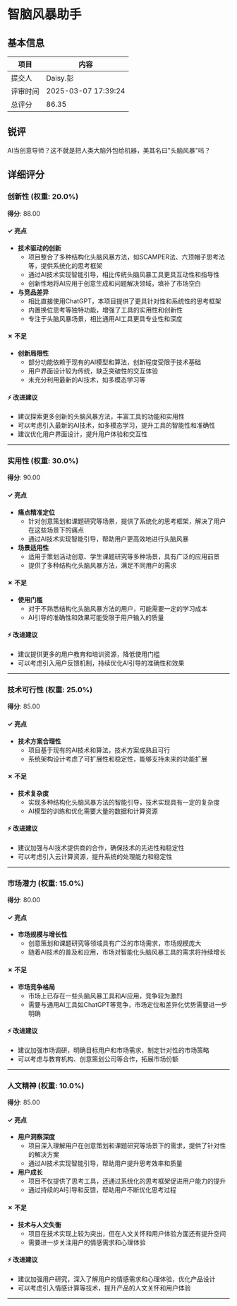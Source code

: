 # 智脑风暴助手

## 基本信息

| 项目 | 内容 |
|------|------|
| 提交人 | Daisy.彭 |
| 评审时间 | 2025-03-07 17:39:24 |
| 总评分 | 86.35 |

## 锐评

AI当创意导师？这不就是把人类大脑外包给机器，美其名曰"头脑风暴"吗？

## 详细评分

### 创新性 (权重: 20.0%)

**得分**: 88.00

#### ✓ 亮点

* **技术驱动的创新**
  * 项目整合了多种结构化头脑风暴方法，如SCAMPER法、六顶帽子思考法等，提供系统化的思考框架
  * 通过AI技术实现智能引导，相比传统头脑风暴工具更具互动性和指导性
  * 创新性地将AI应用于创意生成和问题解决领域，填补了市场空白
* **与竞品差异**
  * 相比直接使用ChatGPT，本项目提供了更具针对性和系统性的思考框架
  * 内置换位思考等独特功能，增强了工具的实用性和创新性
  * 专注于头脑风暴场景，相比通用AI工具更具专业性和深度

#### ✗ 不足

* **创新局限性**
  * 部分功能依赖于现有的AI模型和算法，创新程度受限于技术基础
  * 用户界面设计较为传统，缺乏突破性的交互体验
  * 未充分利用最新的AI技术，如多模态学习等

#### ⚡ 改进建议

* 建议探索更多创新的头脑风暴方法，丰富工具的功能和实用性
* 可以考虑引入最新的AI技术，如多模态学习，提升工具的智能性和准确性
* 建议优化用户界面设计，提升用户体验和交互性

---

### 实用性 (权重: 30.0%)

**得分**: 90.00

#### ✓ 亮点

* **痛点精准定位**
  * 针对创意策划和课题研究等场景，提供了系统化的思考框架，解决了用户在这些场景下的痛点
  * 通过AI技术实现智能引导，帮助用户更高效地进行头脑风暴
* **场景适用性**
  * 适用于策划活动创意、学生课题研究等多种场景，具有广泛的应用前景
  * 提供了多种结构化头脑风暴方法，满足不同用户的需求

#### ✗ 不足

* **使用门槛**
  * 对于不熟悉结构化头脑风暴方法的用户，可能需要一定的学习成本
  * AI引导的准确性和效果可能受限于用户输入的质量

#### ⚡ 改进建议

* 建议提供更多的用户教育和培训资源，降低使用门槛
* 可以考虑引入用户反馈机制，持续优化AI引导的准确性和效果

---

### 技术可行性 (权重: 25.0%)

**得分**: 85.00

#### ✓ 亮点

* **技术方案合理性**
  * 项目基于现有的AI技术和算法，技术方案成熟且可行
  * 系统架构设计考虑了可扩展性和稳定性，能够支持未来的功能扩展

#### ✗ 不足

* **技术复杂度**
  * 实现多种结构化头脑风暴方法的智能引导，技术实现具有一定的复杂度
  * AI模型的训练和优化需要大量的数据和计算资源

#### ⚡ 改进建议

* 建议加强与AI技术提供商的合作，确保技术的先进性和稳定性
* 可以考虑引入云计算资源，提升系统的处理能力和稳定性

---

### 市场潜力 (权重: 15.0%)

**得分**: 80.00

#### ✓ 亮点

* **市场规模与增长性**
  * 创意策划和课题研究等领域具有广泛的市场需求，市场规模庞大
  * 随着AI技术的普及和应用，市场对智能化头脑风暴工具的需求将持续增长

#### ✗ 不足

* **市场竞争格局**
  * 市场上已存在一些头脑风暴工具和AI应用，竞争较为激烈
  * 需要与通用AI工具如ChatGPT等竞争，市场定位和差异化优势需要进一步明确

#### ⚡ 改进建议

* 建议加强市场调研，明确目标用户和市场需求，制定针对性的市场策略
* 可以考虑与教育机构、创意策划公司等合作，拓展市场份额

---

### 人文精神 (权重: 10.0%)

**得分**: 85.00

#### ✓ 亮点

* **用户洞察深度**
  * 项目深入理解用户在创意策划和课题研究等场景下的需求，提供了针对性的解决方案
  * 通过AI技术实现智能引导，帮助用户提升思考效率和质量
* **用户成长**
  * 项目不仅提供了思考工具，还通过系统化的思考框架促进用户能力的提升
  * 通过持续的AI引导和反馈，帮助用户不断优化思考过程

#### ✗ 不足

* **技术与人文失衡**
  * 项目在技术实现上较为突出，但在人文关怀和用户体验方面还有提升空间
  * 需要进一步关注用户的情感需求和心理体验

#### ⚡ 改进建议

* 建议加强用户研究，深入了解用户的情感需求和心理体验，优化产品设计
* 可以考虑引入情感计算等技术，提升产品的人文关怀和用户体验

---

